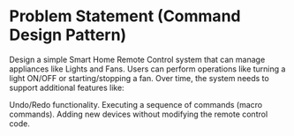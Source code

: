 # Problem Statement (Command Design Pattern)

Design a simple Smart Home Remote Control system that can manage appliances like Lights and Fans. Users can perform operations like turning a light ON/OFF or starting/stopping a fan. Over time, the system needs to support additional features like:

Undo/Redo functionality.
Executing a sequence of commands (macro commands).
Adding new devices without modifying the remote control code.